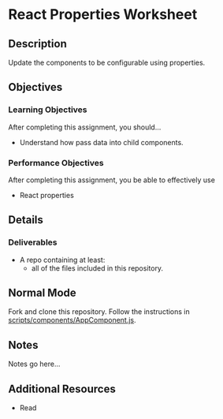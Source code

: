 # React Properties Worksheet

## Description
Update the components to be configurable using properties.


## Objectives

### Learning Objectives

After completing this assignment, you should…

* Understand how pass data into child components.


### Performance Objectives

After completing this assignment, you be able to effectively use

* React properties

## Details

### Deliverables

* A repo containing at least:
  * all of the files included in this repository.


## Normal Mode
Fork and clone this repository. Follow the instructions in [scripts/components/AppComponent.js](scripts/components/AppComponent.js).

## Notes

Notes go here...

## Additional Resources

* Read []()
